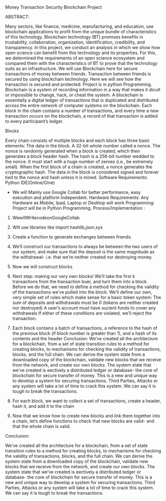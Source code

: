 Money Transaction Security Blockchain Project

ABSTRACT:


Many sectors, like finance, medicine, manufacturing, and education, use blockchain applications to profit from the unique bundle of characteristics of this technology. Blockchain technology (BT) promises benefits in trustability, collaboration, organization, identification, credibility, and transparency. In this project, we conduct an analysis in which we show how open science can benefit from this technology and its properties. For this, we determined the requirements of an open science ecosystem and compared them with the characteristics of BT to prove that the technology suits as an infrastructure. We will use Blockchain here for secure transactions of money between friends.
Transaction between friends is secured by using blockchain technology. Here we will see how the transaction is secured and protected. Project is in python Programming.
Blockchain is a system of recording information in a way that makes it dicult or impossible to change, hack, or cheat the system.
A blockchain is essentially a digital ledger of transactions that is duplicated and distributed across the entire network of computer systems on the blockchain. Each block in the chain contains a number of transactions, and every time a new transaction occurs on the blockchain, a record of that transaction is added to every participant’s ledger.
 
 Blocks
 
 
Every chain consists of multiple blocks and each block has three basic elements:
The data in the block. A 32-bit whole number called a nonce. The nonce is randomly generated when a block is created, which then generates a block header hash. The hash is a 256-bit number wedded to the nonce. It must start with a huge number of zeroes (i.e., be extremely small). When the first block of a chain is created, a nonce generates the cryptographic hash. The data in the block is considered signed and forever tied to the nonce and hash unless it is mined.
Software Requirements:
Python IDE(Online/Oine)
* We will Mainly use Google Collab for better performance, easy execution and platform Independent.
Hardware Requirements:
Any Hardware as Mobile, Ipad, Laptop or Desktop will work Programming:
Project will be in Python Programming. Process/Implementation :
1. WewillWritecodeonGoogleCollab
2. Will use libraries like import hashlib,json,sys
3. Create a function to generate exchanges between friends.
4. We’ll construct our transactions to always be between the two users of our system, and make sure that the deposit is
the same magnitude as the withdrawal- i.e. that we’re
neither created nor destroying money.
5. Now we will construct blocks
 
6. Next step: making our very own blocks! We’ll take the first k transactions from the transaction buer, and turn them into a block. Before we do that, we need to define a method for checking the validity of the transactions we’ve pulled into the block. We’ll define our own, very simple set of rules which make sense for a basic token system: The sum of deposits and withdrawals must be 0 (tokens are neither created nor destroyed) A user’s account must have sucient funds to cover any withdrawals If either of these conditions are violated, we’ll reject the transaction.
7. Each block contains a batch of transactions, a reference to the hash of the previous block (if block number is greater than 1), and a hash of its contents and the header
Conclusion:
We’ve created all the architecture for a blockchain, from a set of state transition rules to a method for creating blocks, to mechanisms for checking the validity of transactions, blocks, and the full chain. We can derive the system state from a downloaded copy of the blockchain, validate new blocks that we receive from the network, and create our own blocks. The system state that we’ve created is eectively a distributed ledger or database- the core of blockchain for secure transfer of money.
This is a new and unique way to develop a system for securing transactions. Third Parties, Attacks or any system will take a lot of time to crack this system. We can say it is tough to break the transactions.
8. For each block, we want to collect a set of transactions, create a header, hash it, and add it to the chain
9. Now that we know how to create new blocks and link them together into a chain, let’s define functions to check that new blocks are valid- and that the whole chain is valid.

Conclusion:


We’ve created all the architecture for a blockchain, from a set of state transition rules to a method for creating blocks, to mechanisms for checking the validity of transactions, blocks, and the full chain. We can derive the system state from a downloaded copy of the blockchain, validate new blocks that we receive from the network, and create our own blocks. The system state that we’ve created is e ectively a distributed ledger or database- the core of blockchain for secure transfer of money.
This is a new and unique way to develop a system for securing transactions. Third Parties, Attacks or any system will take a lot of time to crack this system. We can say it is tough to break the transactions.

